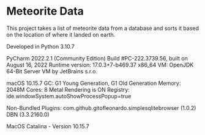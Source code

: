 # Meteorite Data

This project takes a list of meteorite data from a database and sorts it based on the location of where it landed on earth.

Developed in Python 3.10.7

PyCharm 2022.2.1 (Community Edition)
Build #PC-222.3739.56, built on August 16, 2022
Runtime version: 17.0.3+7-b469.37 x86_64
VM: OpenJDK 64-Bit Server VM by JetBrains s.r.o.

macOS 10.15.7
GC: G1 Young Generation, G1 Old Generation
Memory: 2048M
Cores: 8
Metal Rendering is ON
Registry:
    ide.windowSystem.autoShowProcessPopup=true

Non-Bundled Plugins:
    com.github.gitofleonardo.simplesqlitebrowser (1.0.2)
    DBN (3.3.2160.0)

MacOS Catalina - Version 10.15.7

